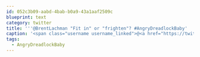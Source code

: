 ```yaml
---
id: 052c3b09-aabd-4bab-b0a9-43a1aaf2509c
blueprint: text
category: twitter
title: '''@BrentLachman "Fit in" or "frighten"? #AngryDreadlockBaby'
caption: '<span class="username username_linked">@<a href="https://twitter.com/BrentLachman" title="Brent Lachman">BrentLachman</a></span> "Fit in" or "frighten"? <span class="hashtag hashtag_local">#<a href="http://tweettemp.darylchymko.ca/?tag=angrydreadlockbaby">AngryDreadlockBaby</a>'
tags:
  - AngryDreadlockBaby
---
```

